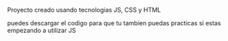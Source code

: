 Proyecto creado usando tecnologias JS, CSS y HTML

puedes descargar el codigo para que tu tambien puedas practicas si estas empezando 
a utilizar JS
